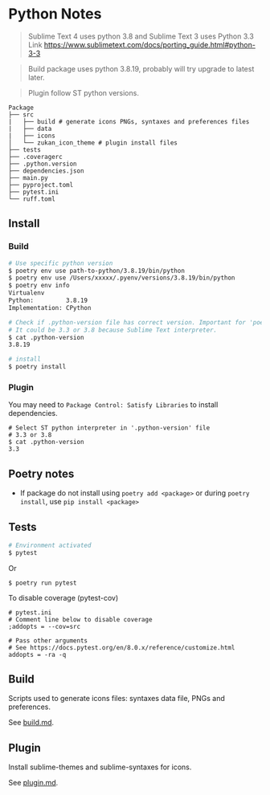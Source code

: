 # Python Notes

> Sublime Text 4 uses python 3.8 and Sublime Text 3 uses Python 3.3  
Link https://www.sublimetext.com/docs/porting_guide.html#python-3-3  

> Build package uses python 3.8.19, probably will try upgrade to latest later.  

> Plugin follow ST python versions.  

```
Package
├── src
|   ├── build # generate icons PNGs, syntaxes and preferences files
|   ├── data
|   ├── icons
│   └── zukan_icon_theme # plugin install files
├── tests
├── .coveragerc
├── .python.version
├── dependencies.json
├── main.py
├── pyproject.toml
├── pytest.ini
└── ruff.toml
```

## Install

### Build

```sh
# Use specific python version
$ poetry env use path-to-python/3.8.19/bin/python
$ poetry env use /Users/xxxxx/.pyenv/versions/3.8.19/bin/python
$ poetry env info
Virtualenv
Python:         3.8.19
Implementation: CPython

# Check if .python-version file has correct version. Important for 'poetry install'.
# It could be 3.3 or 3.8 because Sublime Text interpreter.
$ cat .python-version
3.8.19

# install
$ poetry install
```

### Plugin

You may need to `Package Control: Satisfy Libraries` to install dependencies.  

```
# Select ST python interpreter in '.python-version' file
# 3.3 or 3.8
$ cat .python-version
3.3
```

## Poetry notes

- If package do not install using `poetry add <package>` or during `poetry install`, use `pip install <package>`  


## Tests

```sh
# Environment activated
$ pytest
```
Or  
```
$ poetry run pytest
```

To disable coverage (pytest-cov)  
```
# pytest.ini
# Comment line below to disable coverage
;addopts = --cov=src

# Pass other arguments
# See https://docs.pytest.org/en/8.0.x/reference/customize.html
addopts = -ra -q
```

## Build

Scripts used to generate icons files: syntaxes data file, PNGs and preferences.  

See [build.md](https://github.com/53v3n3d4/Zukan-Icon-Theme/blob/main/docs/build.md).  

## Plugin

Install sublime-themes and sublime-syntaxes for icons.  

See [plugin.md](https://github.com/53v3n3d4/Zukan-Icon-Theme/blob/main/docs/plugin.md).  
